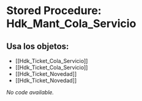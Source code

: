 # Stored Procedure: Hdk_Mant_Cola_Servicio

## Usa los objetos:
- [[Hdk_Ticket_Cola_Servicio]]
- [[Hdk_Ticket_Cola_Servicio]]
- [[Hdk_Ticket_Novedad]]
- [[Hdk_Ticket_Novedad]]

*No code available.*
